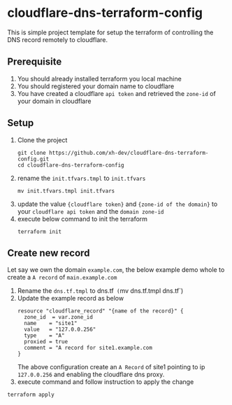 # cloudflare-dns-terraform-config
This is simple project template for setup the terraform of controlling the DNS record remotely to cloudflare.

## Prerequisite
1. You should already installed terraform you local machine
2. You should registered your domain name to cloudflare
3. You have created a cloudflare `api token` and retrieved the `zone-id` of your domain in cloudflare

## Setup
1. Clone the project
   ```shell
   git clone https://github.com/xh-dev/cloudflare-dns-terraform-config.git
   cd cloudflare-dns-terraform-config
   ```
3. rename the `init.tfvars.tmpl` to `init.tfvars`
   ```shell
   mv init.tfvars.tmpl init.tfvars
   ```
5. update the value `{cloudflare token}` and `{zone-id of the domain}` to your `cloudflare api token` and the `domain zone-id`
6. execute below command to init the terraform
   ```shell
   terraform init
   ```

## Create new record
Let say we own the domain `example.com`, the below example demo whole to create a `A record` of `main.example.com`

1. Rename the `dns.tf.tmpl` to dns.tf` (`mv dns.tf.tmpl dns.tf`)
2. Update the example record as below
   ```shell
   resource "cloudflare_record" "{name of the record}" {
     zone_id  = var.zone_id                                
     name    = "site1"                             
     value   = "127.0.0.256"                     
     type    = "A"                          
     proxied = true                     
     comment = "A record for site1.example.com
   }
   ```
   The above configuration create an `A Record` of site1 pointing to ip `127.0.0.256` and enabling the cloudflare dns proxy.
3. execute command and follow instruction to apply the change
  ```shell
  terraform apply
  ```
